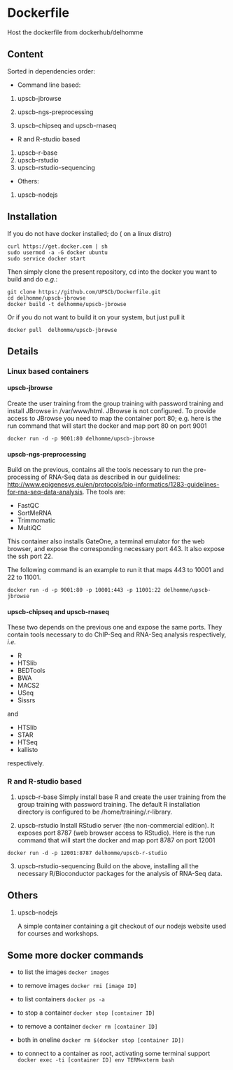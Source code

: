 # Dockerfile

Host the dockerfile from dockerhub/delhomme

## Content

Sorted in dependencies order:

* Command line based:

1. upscb-jbrowse

2. upscb-ngs-preprocessing

3. upscb-chipseq and upscb-rnaseq

* R and R-studio based

1. upscb-r-base
2. upscb-rstudio
3. upscb-rstudio-sequencing

* Others:

1. upscb-nodejs

## Installation

If you do not have docker installed; do ( on a linux distro)
```
curl https://get.docker.com | sh
sudo usermod -a -G docker ubuntu
sudo service docker start
```

Then simply clone the present repository, cd into the docker you want to build
and do _e.g._:

```{bash}
git clone https://github.com/UPSCb/Dockerfile.git
cd delhomme/upscb-jbrowse
docker build -t delhomme/upscb-jbrowse
```

Or if you do not want to build it on your system, but just pull it

```{bash}
docker pull  delhomme/upscb-jbrowse
```

## Details

### Linux based containers

#### upscb-jbrowse
Create the user training from the group training with password
training and install JBrowse in /var/www/html. JBrowse is not
configured. To provide access to JBrowse you need to map the container
port 80; e.g. here is the run command that will start the docker and
map port 80 on port 9001

```{bash}
docker run -d -p 9001:80 delhomme/upscb-jbrowse
```

#### upscb-ngs-preprocessing
Build on the previous, contains all the tools necessary to run the
pre-processing of RNA-Seq data as described in our guidelines:
http://www.epigenesys.eu/en/protocols/bio-informatics/1283-guidelines-for-rna-seq-data-analysis.
The tools are:

* FastQC
* SortMeRNA
* Trimmomatic
* MultiQC

This container also installs GateOne, a terminal emulator for the web
browser, and expose the corresponding necessary port 443. It also
expose the ssh port 22.

The following command is an example to run it that maps 443 to 10001
and 22 to 11001.

```{bash}
docker run -d -p 9001:80 -p 10001:443 -p 11001:22 delhomme/upscb-jbrowse
```

#### upscb-chipseq and upscb-rnaseq

These two depends on the previous one and expose the same ports. They
contain tools necessary to do ChIP-Seq and RNA-Seq analysis
respectively, _i.e._

* R
* HTSlib
* BEDTools
* BWA
* MACS2
* USeq
* Sissrs

and

* HTSlib
* STAR
* HTSeq
* kallisto

respectively.

### R and R-studio based

1. upscb-r-base
   Simply install base R and create the user training from the group training with password
   training. The default R installation directory is configured to be /home/training/.r-library.

2. upscb-rstudio
   Install RStudio server (the non-commercial edition). It exposes port
   8787 (web browser access to RStudio). Here is the run command that
   will start the docker and map port 8787 on port 12001

```{bash}
docker run -d -p 12001:8787 delhomme/upscb-r-studio
```

3. upscb-rstudio-sequencing
   Build on the above, installing all the necessary R/Bioconductor
   packages for the analysis of RNA-Seq data.

## Others

1. upscb-nodejs

   A simple container containing a git checkout of our nodejs website used for courses and workshops.

## Some more docker commands

* to list the images
  `docker images`

* to remove images
  `docker rmi [image ID]`

* to list containers
  `docker ps -a`

* to stop a container
  `docker stop [container ID]`

* to remove a container
  `docker rm [container ID]`

* both in oneline
  `docker rm $(docker stop [container ID])`

* to connect to a container as root, activating some terminal support
  `docker exec -ti [container ID] env TERM=xterm bash`

